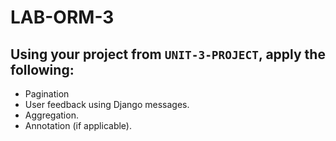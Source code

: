 # LAB-ORM-3

## Using your project from `UNIT-3-PROJECT`, apply the following:
- Pagination
- User feedback using Django messages.
- Aggregation.
- Annotation (if applicable).
